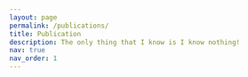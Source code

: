 ```yaml
---
layout: page
permalink: /publications/
title: Publication
description: The only thing that I know is I know nothing!
nav: true
nav_order: 1
---
```


